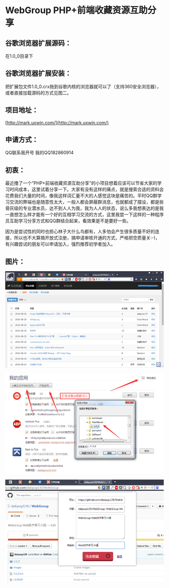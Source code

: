 # WebGroup PHP+前端收藏资源互助分享

## 谷歌浏览器扩展源码：

在1.0_0目录下

## 谷歌浏览器扩展安装：

把扩展包文件1.0_0.crx拖到谷歌内核的浏览器就可以了（支持360安全浏览器），或者直接加载源码的方式见图二。

## 项目地址：

[http://mark.uxwin.com/](http://mark.uxwin.com/)

## 申请方式：
QQ联系我开号 我的QQ182860914

## 初衷：

最近撸了一个“PHP+前端收藏资源互助分享”的小项目想着应该可以节省大家的学习时间成本，这里试着分享一下。大家有没有这样的痛点，就是搜索合适的资料会花费我们大量的时间，像我这样词汇量不大的人感觉这块是痛苦的。平时QQ群学习交流的弊端也是随意性太大，一般人都会屏蔽群消息，也就都成了摆设，都是些骨灰级的专业潜水员，达不到人人为我，我为人人的状态，说么多我想表达的是我一直想怎么样才能有一个好的互相学习交流的方式，这里我尝一下这样的一种程序员互助学习分享方式和QQ群结合起来，看效果是不是要好一些。

因为是尝试性的同时也担心林子大什么鸟都有，人多怕会产生很多质量不好的连接，所以也不大算搞开放式注册，搞申请审核开通的方式，严格把空质量关:-)，有兴趣尝试的朋友可以申请加入，强烈推荐初学者加入。

## 图片：
![image](https://raw.githubusercontent.com/dabpop139/WebGroup/e2d6b46c93ac215c26964cbef9cbbc8948171023/images/0146.png)

![image](https://raw.githubusercontent.com/dabpop139/WebGroup/e2d6b46c93ac215c26964cbef9cbbc8948171023/images/1948.png)

![image](https://raw.githubusercontent.com/dabpop139/WebGroup/e2d6b46c93ac215c26964cbef9cbbc8948171023/images/1949.png)
